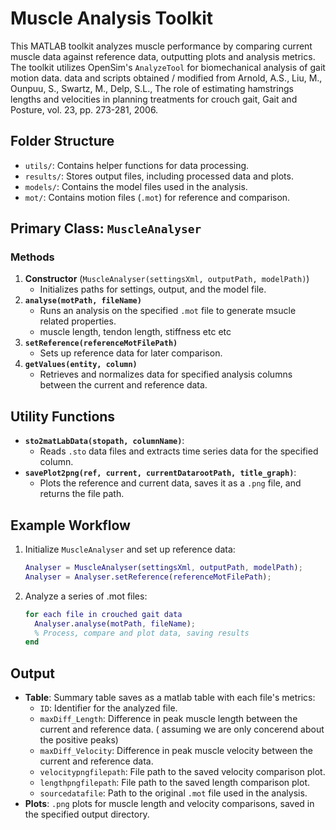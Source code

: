 # Muscle Analysis Toolkit

This MATLAB toolkit analyzes muscle performance by comparing current muscle data against reference data, outputting plots and analysis metrics. The toolkit utilizes OpenSim's `AnalyzeTool` for biomechanical analysis of gait motion data.
data and scripts obtained / modified from 
Arnold, A.S., Liu, M., Ounpuu, S., Swartz, M., Delp, S.L., The role of estimating hamstrings lengths and velocities in planning treatments for crouch gait, Gait and Posture, vol. 23, pp. 273-281, 2006.

## Folder Structure
- `utils/`: Contains helper functions for data processing.
- `results/`: Stores output files, including processed data and plots.
- `models/`: Contains the model files used in the analysis.
- `mot/`: Contains motion files (`.mot`) for reference and comparison.

## Primary Class: `MuscleAnalyser`


### Methods
1. **Constructor** (`MuscleAnalyser(settingsXml, outputPath, modelPath)`)
   - Initializes paths for settings, output, and the model file.
2. **`analyse(motPath, fileName)`**
   - Runs an analysis on the specified `.mot` file to generate msucle related properties.
   -  muscle length, tendon length, stiffness etc etc 
3. **`setReference(referenceMotFilePath)`**
   - Sets up reference data for later comparison.
4. **`getValues(entity, column)`**
   - Retrieves and normalizes data for specified analysis columns between the current and reference data.



## Utility Functions
- **`sto2matLabData(stopath, columnName)`**:
  - Reads `.sto` data files and extracts time series data for the specified column.
- **`savePlot2png(ref, current, currentDatarootPath, title_graph)`**:
  - Plots the reference and current data, saves it as a `.png` file, and returns the file path.

## Example Workflow
1. Initialize `MuscleAnalyser` and set up reference data:
   ```matlab
   Analyser = MuscleAnalyser(settingsXml, outputPath, modelPath);
   Analyser = Analyser.setReference(referenceMotFilePath);
2.  Analyze a series of .mot files:
    ```matlab
    for each file in crouched gait data
      Analyser.analyse(motPath, fileName);
      % Process, compare and plot data, saving results
    end
## Output
- **Table**: Summary table saves as a matlab table with each file's metrics:
  - `ID`: Identifier for the analyzed file.
  - `maxDiff_Length`: Difference in peak muscle length between the current and reference data. ( assuming we are only concerend about the positive peaks)
  - `maxDiff_Velocity`: Difference in peak muscle velocity between the current and reference data.
  - `velocitypngfilepath`: File path to the saved velocity comparison plot.
  - `lengthpngfilepath`: File path to the saved length comparison plot.
  - `sourcedatafile`: Path to the original `.mot` file used in the analysis.
- **Plots**: `.png` plots for muscle length and velocity comparisons, saved in the specified output directory.


